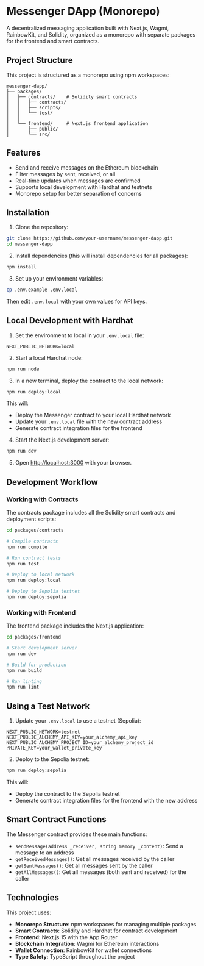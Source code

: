 # Messenger DApp (Monorepo)

A decentralized messaging application built with Next.js, Wagmi, RainbowKit, and Solidity, organized as a monorepo with
separate packages for the frontend and smart contracts.

## Project Structure

This project is structured as a monorepo using npm workspaces:

```
messenger-dapp/
├── packages/
│   ├── contracts/    # Solidity smart contracts
│   │   ├── contracts/
│   │   ├── scripts/
│   │   └── test/
│   │
│   └── frontend/     # Next.js frontend application
│       ├── public/
│       └── src/
```

## Features

- Send and receive messages on the Ethereum blockchain
- Filter messages by sent, received, or all
- Real-time updates when messages are confirmed
- Supports local development with Hardhat and testnets
- Monorepo setup for better separation of concerns

## Installation

1. Clone the repository:

```bash
git clone https://github.com/your-username/messenger-dapp.git
cd messenger-dapp
```

2. Install dependencies (this will install dependencies for all packages):

```bash
npm install
```

3. Set up your environment variables:

```bash
cp .env.example .env.local
```

Then edit `.env.local` with your own values for API keys.

## Local Development with Hardhat

1. Set the environment to local in your `.env.local` file:

```
NEXT_PUBLIC_NETWORK=local
```

2. Start a local Hardhat node:

```bash
npm run node
```

3. In a new terminal, deploy the contract to the local network:

```bash
npm run deploy:local
```

This will:

- Deploy the Messenger contract to your local Hardhat network
- Update your `.env.local` file with the new contract address
- Generate contract integration files for the frontend

4. Start the Next.js development server:

```bash
npm run dev
```

5. Open [http://localhost:3000](http://localhost:3000) with your browser.

## Development Workflow

### Working with Contracts

The contracts package includes all the Solidity smart contracts and deployment scripts:

```bash
cd packages/contracts

# Compile contracts
npm run compile

# Run contract tests
npm run test

# Deploy to local network
npm run deploy:local

# Deploy to Sepolia testnet
npm run deploy:sepolia
```

### Working with Frontend

The frontend package includes the Next.js application:

```bash
cd packages/frontend

# Start development server
npm run dev

# Build for production
npm run build

# Run linting
npm run lint
```

## Using a Test Network

1. Update your `.env.local` to use a testnet (Sepolia):

```
NEXT_PUBLIC_NETWORK=testnet
NEXT_PUBLIC_ALCHEMY_API_KEY=your_alchemy_api_key
NEXT_PUBLIC_ALCHEMY_PROJECT_ID=your_alchemy_project_id
PRIVATE_KEY=your_wallet_private_key
```

2. Deploy to the Sepolia testnet:

```bash
npm run deploy:sepolia
```

This will:

- Deploy the contract to the Sepolia testnet
- Generate contract integration files for the frontend with the new address

## Smart Contract Functions

The Messenger contract provides these main functions:

- `sendMessage(address _receiver, string memory _content)`: Send a message to an address
- `getReceivedMessages()`: Get all messages received by the caller
- `getSentMessages()`: Get all messages sent by the caller
- `getAllMessages()`: Get all messages (both sent and received) for the caller

## Technologies

This project uses:

- **Monorepo Structure**: npm workspaces for managing multiple packages
- **Smart Contracts**: Solidity and Hardhat for contract development
- **Frontend**: Next.js 15 with the App Router
- **Blockchain Integration**: Wagmi for Ethereum interactions
- **Wallet Connection**: RainbowKit for wallet connections
- **Type Safety**: TypeScript throughout the project
